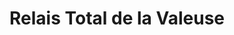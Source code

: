 ---
title: "Relais Total de la Valeuse"
url: /herouville-saint-clair/relais-total-de-la-valeuse/
shop: Lebensmittel
---